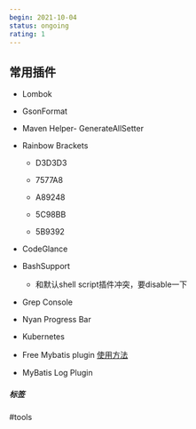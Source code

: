 ```yaml
---
begin: 2021-10-04
status: ongoing
rating: 1
---
```





## 常用插件

- Lombok

- GsonFormat

- Maven Helper\- GenerateAllSetter

- Rainbow Brackets

	 - D3D3D3

	 - 7577A8

	 - A89248

	 - 5C98BB

	 - 5B9392

- CodeGlance

- BashSupport

 	- 和默认shell script插件冲突，要disable一下

- Grep Console

- Nyan Progress Bar

- Kubernetes

- Free Mybatis plugin [使用方法](https://www.huangchaoyu.com/2019/12/11/free-mybatis-plugin%E7%9A%84%E4%BD%BF%E7%94%A8%E6%96%B9%E6%B3%95/)

- MyBatis Log Plugin


##### 标签
#tools 